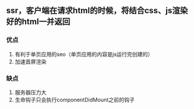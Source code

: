 ## ssr，客户端在请求html的时候，将结合css、js渲染好的html一并返回

### 优点
1. 有利于单页应用的seo（单页应用的内容是js运行完创建的）
2. 加速首屏渲染

### 缺点
1. 服务器压力大
2. 生命钩子只会执行componentDidMount之前的钩子